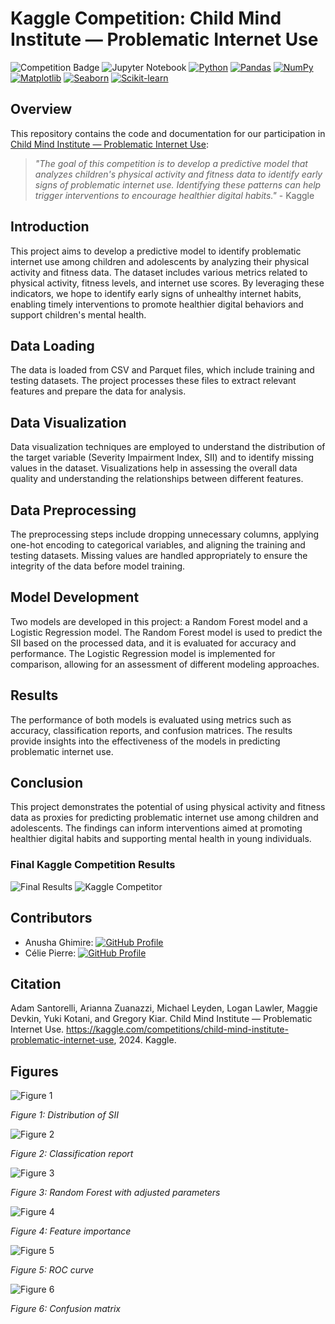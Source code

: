 # Kaggle Competition: Child Mind Institute — Problematic Internet Use

![Competition Badge](https://img.shields.io/badge/Kaggle-Competition-orange)
![Jupyter Notebook](https://img.shields.io/badge/Jupyter%20Notebook-gray.svg?logo=jupyter)
[![Python](https://img.shields.io/badge/Python-3776AB?logo=python&logoColor=fff)](#)
[![Pandas](https://img.shields.io/badge/Pandas-150458?logo=pandas&logoColor=fff)](#)
[![NumPy](https://img.shields.io/badge/NumPy-4DABCF?logo=numpy&logoColor=fff)](#)
[![Matplotlib](https://custom-icon-badges.demolab.com/badge/Matplotlib-71D291?logo=matplotlib&logoColor=fff)](#)
[![Seaborn](https://img.shields.io/badge/Seaborn-30B5B5?logo=seaborn&logoColor=fff)](#)
[![Scikit-learn](https://img.shields.io/badge/Scikit--learn-F7931E?logo=scikit-learn&logoColor=fff)](#)


## Overview

This repository contains the code and documentation for our participation in [Child Mind Institute — Problematic Internet Use](https://www.kaggle.com/competitions/child-mind-institute-problematic-internet-use):

> <i>"The goal of this competition is to develop a predictive model that analyzes children's physical activity and fitness data to identify early signs of problematic internet use. Identifying these patterns can help trigger interventions to encourage healthier digital habits."</i> - Kaggle

## Introduction

This project aims to develop a predictive model to identify problematic internet use among children and adolescents by analyzing their physical activity and fitness data. The dataset includes various metrics related to physical activity, fitness levels, and internet use scores. By leveraging these indicators, we hope to identify early signs of unhealthy internet habits, enabling timely interventions to promote healthier digital behaviors and support children's mental health.

## Data Loading

The data is loaded from CSV and Parquet files, which include training and testing datasets. The project processes these files to extract relevant features and prepare the data for analysis.

## Data Visualization

Data visualization techniques are employed to understand the distribution of the target variable (Severity Impairment Index, SII) and to identify missing values in the dataset. Visualizations help in assessing the overall data quality and understanding the relationships between different features.

## Data Preprocessing

The preprocessing steps include dropping unnecessary columns, applying one-hot encoding to categorical variables, and aligning the training and testing datasets. Missing values are handled appropriately to ensure the integrity of the data before model training.

## Model Development

Two models are developed in this project: a Random Forest model and a Logistic Regression model. The Random Forest model is used to predict the SII based on the processed data, and it is evaluated for accuracy and performance. The Logistic Regression model is implemented for comparison, allowing for an assessment of different modeling approaches.

## Results

The performance of both models is evaluated using metrics such as accuracy, classification reports, and confusion matrices. The results provide insights into the effectiveness of the models in predicting problematic internet use.

## Conclusion

This project demonstrates the potential of using physical activity and fitness data as proxies for predicting problematic internet use among children and adolescents. The findings can inform interventions aimed at promoting healthier digital habits and supporting mental health in young individuals.

### Final Kaggle Competition Results

![Final Results](images/fig7.png)
![Kaggle Competitor](images/kaggle-competitor.svg)

## Contributors

- Anusha Ghimire: [![GitHub Profile](https://img.shields.io/badge/GitHub-anu--sha19-181717?logo=github&logoColor=white)](https://github.com/anu-sha19)
- Célie Pierre: [![GitHub Profile](https://img.shields.io/badge/GitHub-CeliePierre-181717?logo=github&logoColor=white)](https://github.com/CeliePierre)

## Citation

Adam Santorelli, Arianna Zuanazzi, Michael Leyden, Logan Lawler, Maggie Devkin, Yuki Kotani, and Gregory Kiar. Child Mind Institute — Problematic Internet Use. https://kaggle.com/competitions/child-mind-institute-problematic-internet-use, 2024. Kaggle.

## Figures

![Figure 1](images/fig1.png)

*Figure 1: Distribution of SII*

![Figure 2](images/fig2.png)

*Figure 2: Classification report*

![Figure 3](images/fig3.png)

*Figure 3: Random Forest with adjusted parameters*

![Figure 4](images/fig4.png)

*Figure 4: Feature importance*

![Figure 5](images/fig5.png)

*Figure 5: ROC curve*

![Figure 6](images/fig6.png)

*Figure 6: Confusion matrix*

